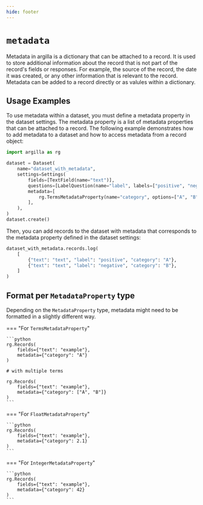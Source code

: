 ```yaml
---
hide: footer
---
```

# `metadata`

Metadata in argilla is a dictionary that can be attached to a record. It is used to store additional information about the record that is not part of the record's fields or responses. For example, the source of the record, the date it was created, or any other information that is relevant to the record. Metadata can be added to a record directly or as valules within a dictionary.

## Usage Examples

To use metadata within a dataset, you must define a metadata property in the dataset settings. The metadata property is a list of metadata properties that can be attached to a record. The following example demonstrates how to add metadata to a dataset and how to access metadata from a record object:

```python
import argilla as rg

dataset = Dataset(
    name="dataset_with_metadata",
    settings=Settings(
        fields=[TextField(name="text")],
        questions=[LabelQuestion(name="label", labels=["positive", "negative"])],
        metadata=[
            rg.TermsMetadataProperty(name="category", options=["A", "B", "C"]),
        ],
    ),
)
dataset.create()
```

Then, you can add records to the dataset with metadata that corresponds to the metadata property defined in the dataset settings:

```python
dataset_with_metadata.records.log(
    [
        {"text": "text", "label": "positive", "category": "A"},
        {"text": "text", "label": "negative", "category": "B"},
    ]
)
```

## Format per `MetadataProperty` type

Depending on the `MetadataProperty` type, metadata might need to be formatted in a slightly different way.

=== "For `TermsMetadataProperty`"

    ```python
    rg.Records(
        fields={"text": "example"},
        metadata={"category": "A"}
    )

    # with multiple terms

    rg.Records(
        fields={"text": "example"},
        metadata={"category": ["A", "B"]}
    )
    ```

=== "For `FloatMetadataProperty`"

    ```python
    rg.Records(
        fields={"text": "example"},
        metadata={"category": 2.1}
    )
    ```

=== "For `IntegerMetadataProperty`"

    ```python
    rg.Records(
        fields={"text": "example"},
        metadata={"category": 42}
    )
    ```
